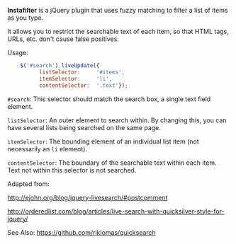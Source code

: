 **Instafilter** is a jQuery plugin that uses fuzzy matching to filter a list of items as you type.

It allows you to restrict the searchable text of each item, so that HTML tags, URLs, etc. don't cause false positives.

Usage:
```javascript
	$('#search').liveUpdate({
          listSelector:     '#items',
          itemSelector:     'li',
          contentSelector:  '.text'});
```

`#search`: This selector should match the search box, a single text field element.

`listSelector`: An outer element to search within. By changing this, you can have several lists being searched on the same page.

`itemSelector`: The bounding element of an individual list item (not necessarily an `li` element).

`contentSelector`: The boundary of the searchable text within each item. Text not within this selector is not searched.


Adapted from:

http://ejohn.org/blog/jquery-livesearch/#postcomment

http://orderedlist.com/blog/articles/live-search-with-quicksilver-style-for-jquery/

See Also:
https://github.com/riklomas/quicksearch
